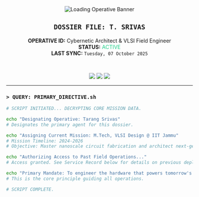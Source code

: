 <div align="center">
  <img src="https://raw.githubusercontent.com/antonkomarev/antonkomarev/master/images/header.svg" alt="Loading Operative Banner"/>
  
  ## `DOSSIER FILE: T. SRIVAS`
  **OPERATIVE ID:** Cybernetic Architect & VLSI Field Engineer <br>
  **STATUS:** <span style="color: #23d18b;">ACTIVE</span> <br>
  **LAST SYNC:** `Tuesday, 07 October 2025`
</div>

<div align="center">
  <br>
  <p>
    <a href="https://www.linkedin.com/in/tarang-srivas-b192ab213/"><img src="https://img.shields.io/badge/Secure_Comlink-LinkedIn-0A66C2?style=for-the-badge&logo=linkedin&logoColor=white"></a>
    <a href="mailto:tarangsrivas1@gmail.com"><img src="https://img.shields.io/badge/Encrypted_Message-Gmail-D14836?style=for-the-badge&logo=gmail&logoColor=white"></a>
    <img src="https://komarev.com/ghpvc/?username=tarang321&label=DOSSIER_VIEWS&color=2f89fc&style=for-the-badge">
  </p>
</div>

---

### `> QUERY: PRIMARY_DIRECTIVE.sh`
```bash
# SCRIPT INITIATED... DECRYPTING CORE MISSION DATA.

echo "Designating Operative: Tarang Srivas"
# Designates the primary agent for this dossier.

echo "Assigning Current Mission: M.Tech, VLSI Design @ IIT Jammu"
# Mission Timeline: 2024-2026
# Objective: Master nanoscale circuit fabrication and architect next-generation silicon.

echo "Authorizing Access to Past Field Operations..."
# Access granted. See Service Record below for details on previous deployments.

echo "Primary Mandate: To engineer the hardware that powers tomorrow's world."
# This is the core principle guiding all operations.

# SCRIPT COMPLETE.
